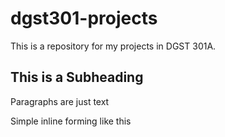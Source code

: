 # dgst301-projects
This is a repository for my projects in DGST 301A.

## This is a Subheading

Paragraphs are just text

Simple inline forming like this
